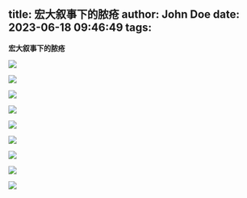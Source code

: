 title: 宏大叙事下的脓疮
author: John Doe
date: 2023-06-18 09:46:49
tags:
---
**宏大叙事下的脓疮**<!--more-->

![](/images/20230618001.png)

![](/images/20230618002.png)

![](/images/20230618003.png)

![](/images/20230618004.png)

![](/images/20230618005.png)

![](/images/20230618006.png)

![](/images/20230618007.png)

![](/images/20230618008.png)

![](/images/20230618009.png)